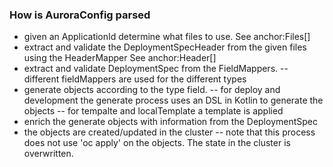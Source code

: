 ### How is AuroraConfig parsed
- given an ApplicationId determine what files to use. See anchor:Files[]
- extract and validate the DeploymentSpecHeader from the given files using the HeaderMapper See anchor:Header[]
- extract and validate DeploymentSpec from the FieldMappers.
-- different fieldMappers are used for the different types
- generate objects according to the type field.
-- for deploy and development the generate process uses an DSL in Kotlin to generate the objects
-- for tempalte and localTemplate a template is applied
- enrich the generate objects with information from the DeploymentSpec
- the objects are created/updated in the cluster
-- note that this process does not use 'oc apply' on the objects. The state in the cluster is overwritten.
